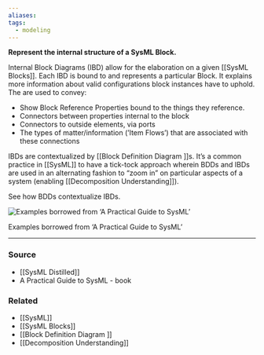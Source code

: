 ```yaml
---
aliases: 
tags:
  - modeling
---
```

**Represent the internal structure of a SysML Block.**

Internal Block Diagrams (IBD) allow for the elaboration on a given [[SysML Blocks]]. Each IBD is bound to and represents a particular Block. It explains more information about valid configurations block instances have to uphold. The are used to convey:

- Show Block Reference Properties bound to the things they reference.
- Connectors between properties internal to the block
- Connectors to outside elements, via ports
- The types of matter/information (’Item Flows’) that are associated with these connections

IBDs are contextualized by [[Block Definition Diagram ]]s. It’s a common practice in [[SysML]] to have a tick-tock approach wherein BDDs and IBDs are used in an alternating fashion to “zoom in” on particular aspects of a system (enabling [[Decomposition Understanding]]).

See how BDDs contextualize IBDs.

![Examples borrowed from ‘A Practical Guide to SysML’](Untitled%2033.png)

Examples borrowed from ‘A Practical Guide to SysML’

---

### Source
- [[SysML Distilled]]
- A Practical Guide to SysML - book

### Related
- [[SysML]] 
- [[SysML Blocks]] 
- [[Block Definition Diagram ]] 
- [[Decomposition Understanding]]